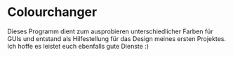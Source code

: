 # Colourchanger
Dieses Programm dient zum ausprobieren unterschiedlicher Farben für GUIs und entstand als Hilfestellung für das Design meines ersten Projektes. Ich hoffe es leistet euch ebenfalls gute Dienste :)
